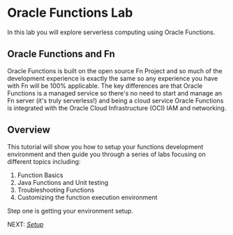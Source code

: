 # Oracle Functions Lab

In this lab you will explore serverless computing using Oracle Functions.

## Oracle Functions and Fn

Oracle Functions is built on the open source Fn Project and so much of the
development experience is exactly the same so any experience you have with Fn
will be 100% applicable. The key differences are that Oracle Functions is a
managed service so there's no need to start and manage an Fn server (it's truly
serverless!) and being a cloud service Oracle Functions is integrated with the
Oracle Cloud Infrastructure (OCI) IAM and networking.

## Overview

This tutorial will show you how to setup your functions development environment
and then guide you through a series of labs focusing on different topics
including:

1. Function Basics
2. Java Functions and Unit testing
3. Troubleshooting Functions
4. Customizing the function execution environment

Step one is getting your environment setup.

NEXT: [*Setup*](0-Setup.md)

 
